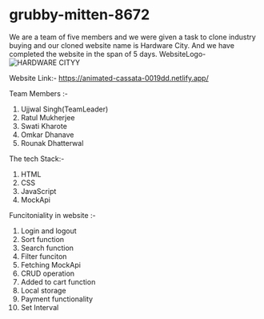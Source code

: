 # grubby-mitten-8672
We are a team of five members and we were given a task to clone industry buying and our cloned website name is Hardware City. And we have completed the website in the span of 5 days. 
WebsiteLogo-![HARDWARE CITYY](https://user-images.githubusercontent.com/115460736/213990679-58533a0e-d1a7-45ab-ac3d-eb2e7a13d43c.png)

Website Link:- https://animated-cassata-0019dd.netlify.app/

Team Members :- 
1. Ujjwal Singh(TeamLeader)
2. Ratul Mukherjee
3. Swati Kharote
4. Omkar Dhanave 
5. Rounak Dhatterwal

The tech Stack:-
1. HTML
2. CSS
3. JavaScript
4. MockApi

Funcitoniality in website :- 
1. Login and logout
2. Sort function 
3. Search function
4. Filter funciton 
5. Fetching MockApi
6. CRUD operation 
7. Added to cart function
8. Local storage 
9. Payment functionality
10. Set Interval 

 
